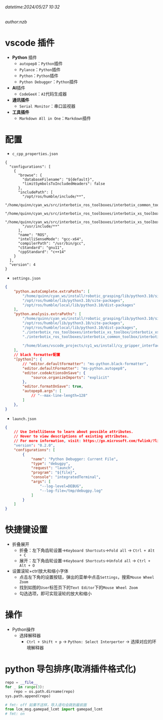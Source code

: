 ###### datetime:2024/05/27 10:32

###### author:nzb


# vscode 插件

- **Python** 插件
    - `autopep8`：`Python`插件
    - `Pylance`：`Python`插件
    - `Python`：`Python`插件
    - `Python Debugger`：`Python`插件
- **AI**插件
    - `CodeGeeX`：`AI`代码生成器
- **通讯插件**
    - `Serial Monitor`：串口监视器
- **工具插件**
    - `Markdown All in One`：`Markdown`插件

# 配置

- `c_cpp_properties.json`

```text
{
  "configurations": [
    {
      "browse": {
        "databaseFilename": "${default}",
        "limitSymbolsToIncludedHeaders": false
      },
      "includePath": [
        "/opt/ros/humble/include/**",
        "/home/quinn/cyan_ws/src/interbotix_ros_toolboxes/interbotix_common_toolbox/interbotix_tf_tools/include/**",
        "/home/quinn/cyan_ws/src/interbotix_ros_toolboxes/interbotix_xs_toolbox/interbotix_xs_ros_control/include/**",
        "/home/quinn/cyan_ws/src/interbotix_ros_toolboxes/interbotix_xs_toolbox/interbotix_xs_rviz/include/**",
        "/usr/include/**"
      ],
      "name": "ROS",
      "intelliSenseMode": "gcc-x64",
      "compilerPath": "/usr/bin/gcc",
      "cStandard": "gnu11",
      "cppStandard": "c++14"
    }
  ],
  "version": 4
}
```
- `settings.json`

```json
{
    "python.autoComplete.extraPaths": [
        "/home/quinn/cyan_ws/install/robotic_grasping/lib/python3.10/site-packages",
        "/opt/ros/humble/lib/python3.10/site-packages",
        "/opt/ros/humble/local/lib/python3.10/dist-packages"
    ],
    "python.analysis.extraPaths": [
        "/home/quinn/cyan_ws/install/robotic_grasping/lib/python3.10/site-packages",
        "/opt/ros/humble/lib/python3.10/site-packages",
        "/opt/ros/humble/local/lib/python3.10/dist-packages",
        "./interbotix_ros_toolboxes/interbotix_xs_toolbox/interbotix_xs_modules",
        "./interbotix_ros_toolboxes/interbotix_common_toolbox/interbotix_common_modules",
        
        "/home/blues/vscode_projects/cy1_ws/install/cy_gripper_interfaces/local/lib/python3.10/dist-packages"
    ],
    // black formatter配置
    "[python]": {
        // "editor.defaultFormatter": "ms-python.black-formatter",
        "editor.defaultFormatter": "ms-python.autopep8",
        "editor.codeActionsOnSave": {
            "source.organizeImports": "explicit"
        },
        "editor.formatOnSave": true,
        "autopep8.args": [
            // "--max-line-length=128"
        ]
    },
}
```

- `launch.json`

```json
{
    // Use IntelliSense to learn about possible attributes.
    // Hover to view descriptions of existing attributes.
    // For more information, visit: https://go.microsoft.com/fwlink/?linkid=830387
    "version": "0.2.0",
    "configurations": [
        {
            "name": "Python Debugger: Current File",
            "type": "debugpy",
            "request": "launch",
            "program": "${file}",
            "console": "integratedTerminal",
            "args": [
                "--log-level=DEBUG",
                "--log-file=/tmp/debugpy.log"
            ]
        }
    ]
}
```

# 快捷键设置

- 折叠展开
  - 折叠：左下角齿轮设置->`Keyboard Shortcuts`->`Fold all` -> `Ctrl + Alt + C`
  - 展开：左下角齿轮设置->`Keyboard Shortcuts`->`Unfold all` -> `Ctrl + Alt + O`
- 设置滚轮+ctrl放大和缩小字体
  - 点击左下角的设置按钮，弹出的菜单中点击`Settings`，搜索`Mouse Wheel Zoom`
  - 找到如图的`User`标签页下的`Text Editor`下的`Mouse Wheel Zoom`
  - 勾选选项，即可实现滚轮的放大和缩小


# 操作

- Python操作
  - 选择解释器
    - `Ctrl + Shift + p` -> `Python: Select Interperter` -> 选择对应的环境解释器

# python 导包排序(取消插件格式化)


```python
repo = __file__
for _ in range(3):
    repo = os.path.dirname(repo)
sys.path.append(repo)

# fmt: off 如果不这样，导入语句会跳到最前面
from lcm_msg.gamepad_lcmt import gamepad_lcmt
# fmt: on
```










